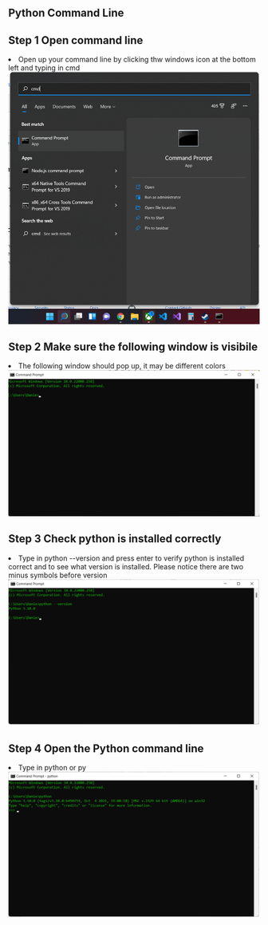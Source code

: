 ## Python Command Line

## Step 1 Open command line
<li>Open up your command line by clicking thw windows icon at the bottom left and typing in cmd</li>
<a href = "Python_1_1.png"><img src="Python_1_1.png" alt="image"></a>

## Step 2 Make sure the following window is visibile
<li>The following window should pop up, it may be different colors</li>
<img src="Python_1_2.png" alt="image">

## Step 3 Check python is installed correctly
<li>Type in python --version and press enter to verify python is installed correct and to see what version is installed. Please notice there are two minus symbols before version</li>
<img src="Python_1_3.png" alt="image">

## Step 4 Open the Python command line
<li>Type in python or py</li>
<img src="Python_1_4.png" alt="image">

